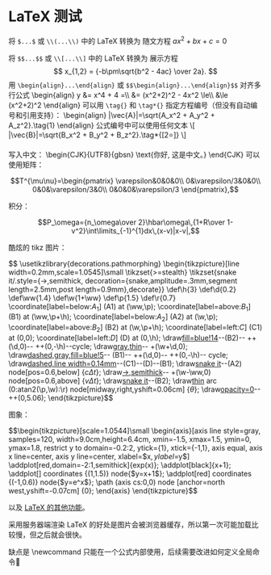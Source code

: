 # LaTeX 测试

将 `$...$` 或 `\\(...\\)` 中的 LaTeX 转换为 随文方程 $ax^2+bx+c=0$

将 `$$...$$` 或 `\\[...\\]` 中的 LaTeX 转换为 展示方程
$$
x_{1,2} = {-b\pm\sqrt{b^2 - 4ac} \over 2a}.
$$
用 `\begin{align}...\end{align}` 或 `$$\begin{align}...\end{align}$$` 对齐多行公式
\begin{align}
 y &= x^4 + 4 =\\\\
   &= (x^2+2)^2 - 4x^2 \le\\\\
   &\le (x^2+2)^2
\end{align}
可以用 `\tag{}` 和 `\tag*{}` 指定方程编号（但没有自动编号和引用支持）：
\begin{align}
|\vec{A}|=\sqrt{A_x^2 + A_y^2 + A_z^2}.\tag{1}
\end{align}
公式编号中可以使用任何文本
\\[
|\vec{B}|=\sqrt{B_x^2 + B_y^2 + B_z^2}.\tag*{[2⭐]}
\\]

写入中文：
\begin{CJK}{UTF8}{gbsn}
\text{你好, 这是中文。}
\end{CJK}
可以使用矩阵：

$$T^{\mu\nu}=\begin{pmatrix}
\varepsilon&0&0&0\\
0&\varepsilon/3&0&0\\
0&0&\varepsilon/3&0\\
0&0&0&\varepsilon/3
\end{pmatrix},$$

积分：

$$P_\omega={n_\omega\over 2}\hbar\omega\,{1+R\over 1-v^2}\int\limits_{-1}^{1}dx\,(x-v)|x-v|,$$

酷炫的 tikz 图片：

$$
\usetikzlibrary{decorations.pathmorphing}
\begin{tikzpicture}[line width=0.2mm,scale=1.0545]\small
\tikzset{>=stealth}
\tikzset{snake it/.style={->,semithick,
decoration={snake,amplitude=.3mm,segment length=2.5mm,post length=0.9mm},decorate}}
\def\h{3}
\def\d{0.2}
\def\ww{1.4}
\def\w{1+\ww}
\def\p{1.5}
\def\r{0.7}
\coordinate[label=below:$A_1$] (A1) at (\ww,\p);
\coordinate[label=above:$B_1$] (B1) at (\ww,\p+\h);
\coordinate[label=below:$A_2$] (A2) at (\w,\p);
\coordinate[label=above:$B_2$] (B2) at (\w,\p+\h);
\coordinate[label=left:$C$] (C1) at (0,0);
\coordinate[label=left:$D$] (D) at (0,\h);
\draw[fill=blue!14](A2)--(B2)-- ++(\d,0)-- ++(0,-\h)--cycle;
\draw[gray,thin](C1)-- +(\w+\d,0);
\draw[dashed,gray,fill=blue!5](A1)-- (B1)-- ++(\d,0)-- ++(0,-\h)-- cycle;
\draw[dashed,line width=0.14mm](A1)--(C1)--(D)--(B1);
\draw[snake it](C1)--(A2) node[pos=0.6,below] {$c\Delta t$};
\draw[->,semithick](\ww,\p+0.44*\h)-- +(\w-\ww,0) node[pos=0.6,above] {$v\Delta t$};
\draw[snake it](D)--(B2);
\draw[thin](\r,0) arc (0:atan2(\p,\w):\r) node[midway,right,yshift=0.06cm] {$\theta$};
\draw[opacity=0](-0.40,-0.14)-- ++(0,5.06);
\end{tikzpicture}$$

图象：

$$\begin{tikzpicture}[scale=1.0544]\small
\begin{axis}[axis line style=gray,
	samples=120,
	width=9.0cm,height=6.4cm,
	xmin=-1.5, xmax=1.5,
	ymin=0, ymax=1.8,
	restrict y to domain=-0.2:2,
	ytick={1},
	xtick={-1,1},
	axis equal,
	axis x line=center,
	axis y line=center,
	xlabel=$x$,ylabel=$y$]
\addplot[red,domain=-2:1,semithick]{exp(x)};
\addplot[black]{x+1};
\addplot[] coordinates {(1,1.5)} node{$y=x+1$};
\addplot[red] coordinates {(-1,0.6)} node{$y=e^x$};
\path (axis cs:0,0) node [anchor=north west,yshift=-0.07cm] {0};
\end{axis}
\end{tikzpicture}$$

以及 [LaTeX 的其他功能](https://en.wikibooks.org/wiki/LaTeX/Mathematics)。

采用服务器端渲染 LaTeX 的好处是图片会被浏览器缓存，所以第一次可能加载比较慢，但之后就会很快。

缺点是 \newcommand 只能在一个公式内部使用，后续需要改进如何定义全局命令🤔
